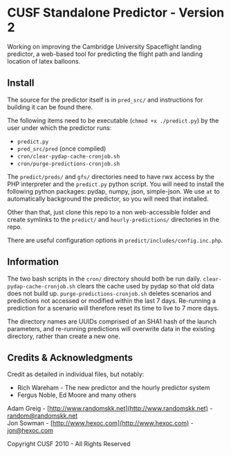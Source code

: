 # CUSF Standalone Predictor - Version 2

Working on improving the Cambridge University Spaceflight landing predictor, a web-based tool for predicting the flight path and landing location of latex balloons.  

## Install

The source for the predictor itself is in `pred_src/` and instructions for building it can be found there.  

The following items need to be executable (`chmod +x ./predict.py`) by the user under which the predictor runs:  

*   `predict.py`
*   `pred_src/pred` (once compiled)
*   `cron/clear-pydap-cache-cronjob.sh`
*   `cron/purge-predictions-cronjob.sh`

The `predict/preds/` and `gfs/` directories need to have rwx access by the PHP interpreter and the `predict.py` python script. You will need to install the following python packages: pydap, numpy, json, simple-json. We use `at` to automatically background the predictor, so you will need that installed.  

Other than that, just clone this repo to a non web-accessible folder and create symlinks to the `predict/` and `hourly-predictions/` directories in the repo.  

There are useful configuration options in `predict/includes/config.inc.php`.  

## Information

The two bash scripts in the `cron/` directory should both be run daily. `clear-pydap-cache-cronjob.sh` clears the cache used by pydap so that old data does not build up. `purge-predictions-cronjob.sh` deletes scenarios and predictions not accessed or modified within the last 7 days. Re-running a prediction for a scenario will therefore reset its time to live to 7 more days.   

The directory names are UUIDs comprised of an SHA1 hash of the launch parameters, and re-running predictions will overwrite data in the existing directory, rather than create a new one.  

## Credits & Acknowledgments

Credit as detailed in individual files, but notably:  

* Rich Wareham - The new predictor and the hourly predictor system  
* Fergus Noble, Ed Moore and many others  

Adam Greig - [http://www.randomskk.net](http://www.randomskk.net) - [random@randomskk.net](mailto:random:randomskk.net)  
Jon Sowman - [http://www.hexoc.com](http://www.hexoc.com) - [jon@hexoc.com](mailto:jon@hexoc.com)  

Copyright CUSF 2010 - All Rights Reserved
